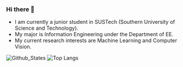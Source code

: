 ### Hi there 👋

<!--
**Tangent-H/Tangent-H** is a ✨ _special_ ✨ repository because its `README.md` (this file) appears on your GitHub profile.

Here are some ideas to get you started:

- 🔭 I’m currently working on ...
- 🌱 I’m currently learning ...
- 👯 I’m looking to collaborate on ...
- 🤔 I’m looking for help with ...
- 💬 Ask me about ...
- 📫 How to reach me: ...
- 😄 Pronouns: ...
- ⚡ Fun fact: ...
-->
- I am currently a junior student in SUSTech (Southern University of Science and Technology).
- My major is Information Engineering under the Department of EE.
- My current research interests are Machine Learning and Computer Vision.

![Github_States](https://github-readme-stats-rosy-kappa.vercel.app/api?username=Tangent-H&count_private=true&hide_border=true) ![Top Langs](https://github-readme-stats-rosy-kappa.vercel.app/api/top-langs/?username=Tangent-H&layout=donut&hide_border=true&exclude_repo=vercel_repo,RM2023_Energy_Mechanism,dvgl&hide=javascript,html,scss,jupyter%20notebook)

